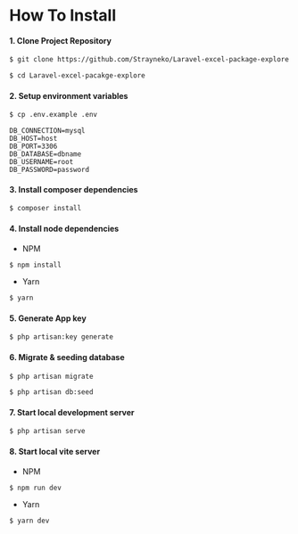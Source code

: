 # How To Install

#### 1. Clone Project Repository
```bash
$ git clone https://github.com/Strayneko/Laravel-excel-package-explore
```
```bash
$ cd Laravel-excel-pacakge-explore
```

#### 2. Setup environment variables
```bash
$ cp .env.example .env
```

```dotenv
DB_CONNECTION=mysql
DB_HOST=host
DB_PORT=3306
DB_DATABASE=dbname
DB_USERNAME=root
DB_PASSWORD=password
```
#### 3. Install composer dependencies
```bash
$ composer install
```
#### 4. Install node dependencies
- NPM
```bash
$ npm install 
```
- Yarn
```bash
$ yarn
```
#### 5. Generate App key
```bash
$ php artisan:key generate
```
#### 6. Migrate & seeding database
```bash
$ php artisan migrate
```
```bash
$ php artisan db:seed
```
#### 7. Start local development server
```bash
$ php artisan serve
```
#### 8. Start local vite server
- NPM
```bash
$ npm run dev
```
- Yarn
```bash
$ yarn dev
```
